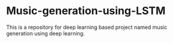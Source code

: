 # Music-generation-using-LSTM
This is a repository for deep learning based project named music generation using deep learning.
